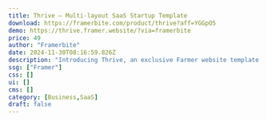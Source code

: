 ```yaml
---
title: Thrive — Multi-layout SaaS Startup Template
download: https://framerbite.com/product/thrive?aff=YGGpO5
demo: https://thrive.framer.website/?via=framerbite
price: 49
author: "Framerbite"
date: 2024-11-30T08:16:59.826Z
description: "Introducing Thrive, an exclusive Farmer website template designed specifically for SaaS websites. With its clean and minimal design, Thrive grabs attention and ensures a seamless user experience."
ssg: ["Framer"]
css: []
ui: []
cms: []
category: [Business,SaaS]
draft: false
---
```


